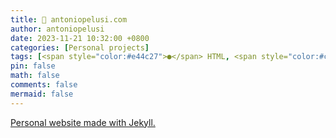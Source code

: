 ```yaml
---
title: 🪪 antoniopelusi.com
author: antoniopelusi
date: 2023-11-21 10:32:00 +0800
categories: [Personal projects]
tags: [<span style="color:#e44c27">●</span> HTML, <span style="color:#c6538c">●</span> SCSS, <span style="color:#f1e15a">●</span> JavaScript, <span style="color:#89e051">●</span> Shell, <span style="color:#6f1515">●</span> Ruby]
pin: false
math: false
comments: false
mermaid: false
---
```


[GithubLink]: https://github.com/antoniopelusi/antoniopelusi.com

[Personal website made with Jekyll.][GithubLink]